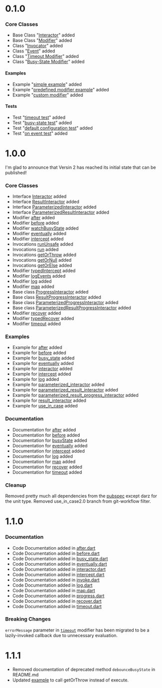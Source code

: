 # 0.1.0

### Core Classes
- Base Class "[Interactor](lib/src/interactor.dart)" added
- Base Class "[Modifier](lib/src/modifier.dart)" added
- Class "[Invocator](lib/src/invocator.dart)" added
- Class "[Event](lib/src/event.dart)" added
- Class "[Timeout Modifier](lib/src/timeout_modifier.dart)" added
- Class "[Busy-State Modifier](lib/src/busy_state_modifier.dart)" added

#### Examples
- Example "[simple example](example/simple_example.dart)" added
- Example "[predefined modifier example](example/predefined_modifier_example.dart)" added
- Example "[custom modifier](example/custom_modifier_example.dart)" added

#### Tests
- Test "[timeout test](test/modifiers/timeout_test.dart)" added
- Test "[busy-state test](test/modifiers/busy_state_test.dart)" added
- Test "[default configuration test](test/default_configuration_test.dart)" added
- Test "[on event test](test/modifiers/on_event_test.dart)" added

# 1.0.0

I'm glad to announce that Versin 2 has reached its initial state that can be published!

### Core Classes
- Interface [Interactor](lib/src/interactor.dart) added
- Interface [ResultInteractor](lib/src/interactor.dart) added
- Interface [ParameterizedInteractor](lib/src/interactor.dart) added
- Interface [ParameterizedResultInteractor](lib/src/interactor.dart) added
- Modifier [after](lib/src/after.dart) added
- Modifier [before](lib/src/before.dart) added
- Modifier [watchBusyState](lib/src/busy_state.dart) added
- Modifier [eventually](lib/src/eventually.dart) added
- Modifier [intercept](lib/src/intercept.dart) added
- Invocations [runUnsafe](lib/src/invoke.dart) added
- Invocations [run](lib/src/invoke.dart) added
- Invocations [getOrThrow](lib/src/invoke.dart) added
- Invocations [getOrNull](lib/src/invoke.dart) added
- Invocations [getOrElse](lib/src/invoke.dart) added
- Modifier [typedIntercept](lib/src/intercept.dart) added
- Modifier [logEvents](lib/src/log.dart) added
- Modifier [log](lib/src/log.dart) added
- Modifier [map](lib/src/map.dart) added
- Base class [ProgressInteractor](lib/src/progress.dart) added
- Base class [ResultProgressInteractor](lib/src/progress.dart) added
- Base class [ParameterizedProgressInteractor](lib/src/progress.dart) added
- Base class [ParameterizedResultProgressInteractor](lib/src/progress.dart) added
- Modifier [recover](lib/src/recover.dart) added
- Modifier [typedRecover](lib/src/recover.dart) added
- Modifier [timeout](lib/src/timeout.dart) added

### Examples
- Example for [after](examples/after.dart) added
- Example for [before](examples/before.dart) added
- Example for [busy_state](examples/busy_state.dart) added
- Example for [eventually](examples/eventually.dart) added
- Example for [interactor](examples/interactor.dart) added
- Example for [intercept](examples/intercept.dart) added
- Example for [log](examples/log.dart) added
- Example for [parameterized_interactor](examples/parameterized_interactor.dart) added
- Example for [parameterized_result_interactor](examples/parameterized_result_interactor.dart) added
- Example for [parameterized_result_progress_interactor](examples/parameterized_result_progress_interactor.dart) added
- Example for [result_interactor](examples/result_interactor.dart) added
- Example for [use_in_case](examples/use_in_case.dart) added

### Documentation
- Documentation for [after](docs/after.drawio.svg) added
- Documentation for [before](docs/before.drawio.svg) added
- Documentation for [busyState](docs/busyState.drawio.svg) added
- Documentation for [eventually](docs/eventually.drawio.svg) added
- Documentation for [intercept](docs/intercept.drawio.svg) added
- Documentation for [log](docs/log.drawio.svg) added
- Documentation for [map](docs/map.drawio.svg) added
- Documentation for [recover](docs/recover.drawio.svg) added
- Documentation for [timeout](docs/timeout.drawio.svg) added

### Cleanup
Removed pretty much all dependencies from the [pubspec](./pubspec.yaml) except darz for the unit type.
Removed use_in_case2.0 branch from git-workflow filter.

# 1.1.0

### Documentation
- Code Documentation added in [after.dart](lib/src/after.dart)
- Code Documentation added in [before.dart](lib/src/before.dart)
- Code Documentation added in [busy_state.dart](lib/src/busy_state.dart)
- Code Documentation added in [eventually.dart](lib/src/eventually.dart)
- Code Documentation added in [interactor.dart](lib/src/interactor.dart)
- Code Documentation added in [intercept.dart](lib/src/intercept.dart)
- Code Documentation added in [invoke.dart](lib/src/invoke.dart)
- Code Documentation added in [log.dart](lib/src/log.dart)
- Code Documentation added in [map.dart](lib/src/map.dart)
- Code Documentation added in [progress.dart](lib/src/progress.dart)
- Code Documentation added in [recover.dart](lib/src/recover.dart)
- Code Documentation added in [timeout.dart](lib/src/timeout.dart)

### Breaking Changes

`errorMessage` parameter in [`timeout`](./lib/src/timeout.dart) modifier has been migrated to be a lazily-invoked callback due to unnecessary evaluation.

# 1.1.1

- Removed documentation of deprecated method `debounceBusyState` in README.md
- Updated [example](./example/use_in_case.dart) to call getOrThrow instead of execute.